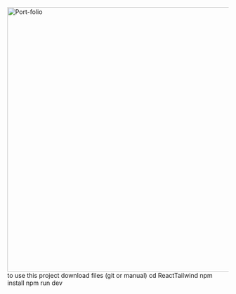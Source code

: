 <img width="1350" height="603" alt="Port-folio" src="https://github.com/user-attachments/assets/f1e8977e-a18c-4fe0-b180-21bd49042f45" />
to use this project 
download files (git or manual)
cd ReactTailwind
npm install
npm run dev

